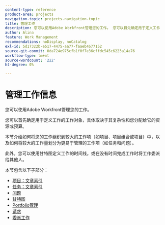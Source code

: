 ```yaml
---
content-type: reference
product-area: projects
navigation-topic: projects-navigation-topic
title: 管理工作
description: 您可以使用Adobe Workfront管理您的工作。 您可以首先确定用于定义工作的工作对象，具体取决于其复杂性和您分配给它的资源或预算。 本节介绍如何将您的工作组织到较大的工作项（如项目、项目组合或项目）中，以及如何将较大的工作量划分为更易于管理的工作项（如任务和问题）。 此外，您可以使用甘特图定义工作的时间线，或在没有时间完成工作时将工作委派给其他人。
author: Alina
feature: Work Management
recommendations: noDisplay, noCatalog
exl-id: 5d17322b-e517-4475-aa77-faaeb4677152
source-git-commit: 0da724e975cfb1f0f7e36cffdc545c6223a14a76
workflow-type: tm+mt
source-wordcount: '222'
ht-degree: 0%

---
```


# 管理工作信息

您可以使用Adobe Workfront管理您的工作。

您可以首先确定用于定义工作的工作对象，具体取决于其复杂性和您分配给它的资源或预算。

本节介绍如何将您的工作组织到较大的工作项（如项目、项目组合或项目）中，以及如何将较大的工作量划分为更易于管理的工作项（如任务和问题）。

此外，您可以使用甘特图定义工作的时间线，或在没有时间完成工作时将工作委派给其他人。

本节包含以下子部分：

* [项目：文章索引](../manage-work/projects/projects-overview.md)
* [任务：文章索引](../manage-work/tasks/tasks-overview.md)
* [问题](../manage-work/issues/issues-overview.md)
* [甘特图](../manage-work/gantt-chart/the-gantt-chart.md)
* [Portfolio管理](../manage-work/portfolios/portfolio-management-overview.md)
* [请求](../manage-work/requests/requests-overview.md)
* [委派工作](../manage-work/delegate-work/delegate-work.md)
